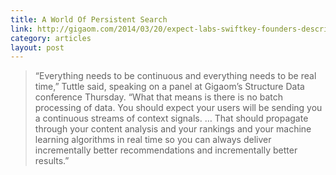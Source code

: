 ```yaml
---
title: A World Of Persistent Search
link: http://gigaom.com/2014/03/20/expect-labs-swiftkey-founders-describe-a-world-of-persistent-search/
category: articles
layout: post
---
```


> “Everything needs to be continuous and everything needs to be real time,”
> Tuttle said, speaking on a panel at Gigaom’s Structure Data conference
> Thursday. “What that means is there is no batch processing of data. You should
> expect your users will be sending you a continuous streams of context signals.
> … That should propagate through your content analysis and your rankings and
> your machine learning algorithms in real time so you can always deliver
> incrementally better recommendations and incrementally better results.”
